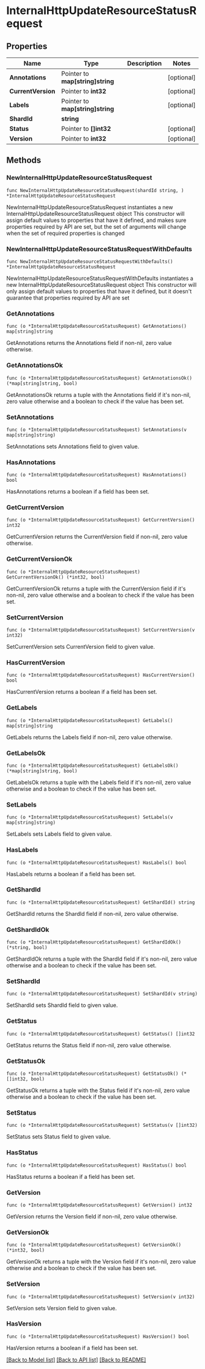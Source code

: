 # InternalHttpUpdateResourceStatusRequest

## Properties

Name | Type | Description | Notes
------------ | ------------- | ------------- | -------------
**Annotations** | Pointer to **map[string]string** |  | [optional] 
**CurrentVersion** | Pointer to **int32** |  | [optional] 
**Labels** | Pointer to **map[string]string** |  | [optional] 
**ShardId** | **string** |  | 
**Status** | Pointer to **[]int32** |  | [optional] 
**Version** | Pointer to **int32** |  | [optional] 

## Methods

### NewInternalHttpUpdateResourceStatusRequest

`func NewInternalHttpUpdateResourceStatusRequest(shardId string, ) *InternalHttpUpdateResourceStatusRequest`

NewInternalHttpUpdateResourceStatusRequest instantiates a new InternalHttpUpdateResourceStatusRequest object
This constructor will assign default values to properties that have it defined,
and makes sure properties required by API are set, but the set of arguments
will change when the set of required properties is changed

### NewInternalHttpUpdateResourceStatusRequestWithDefaults

`func NewInternalHttpUpdateResourceStatusRequestWithDefaults() *InternalHttpUpdateResourceStatusRequest`

NewInternalHttpUpdateResourceStatusRequestWithDefaults instantiates a new InternalHttpUpdateResourceStatusRequest object
This constructor will only assign default values to properties that have it defined,
but it doesn't guarantee that properties required by API are set

### GetAnnotations

`func (o *InternalHttpUpdateResourceStatusRequest) GetAnnotations() map[string]string`

GetAnnotations returns the Annotations field if non-nil, zero value otherwise.

### GetAnnotationsOk

`func (o *InternalHttpUpdateResourceStatusRequest) GetAnnotationsOk() (*map[string]string, bool)`

GetAnnotationsOk returns a tuple with the Annotations field if it's non-nil, zero value otherwise
and a boolean to check if the value has been set.

### SetAnnotations

`func (o *InternalHttpUpdateResourceStatusRequest) SetAnnotations(v map[string]string)`

SetAnnotations sets Annotations field to given value.

### HasAnnotations

`func (o *InternalHttpUpdateResourceStatusRequest) HasAnnotations() bool`

HasAnnotations returns a boolean if a field has been set.

### GetCurrentVersion

`func (o *InternalHttpUpdateResourceStatusRequest) GetCurrentVersion() int32`

GetCurrentVersion returns the CurrentVersion field if non-nil, zero value otherwise.

### GetCurrentVersionOk

`func (o *InternalHttpUpdateResourceStatusRequest) GetCurrentVersionOk() (*int32, bool)`

GetCurrentVersionOk returns a tuple with the CurrentVersion field if it's non-nil, zero value otherwise
and a boolean to check if the value has been set.

### SetCurrentVersion

`func (o *InternalHttpUpdateResourceStatusRequest) SetCurrentVersion(v int32)`

SetCurrentVersion sets CurrentVersion field to given value.

### HasCurrentVersion

`func (o *InternalHttpUpdateResourceStatusRequest) HasCurrentVersion() bool`

HasCurrentVersion returns a boolean if a field has been set.

### GetLabels

`func (o *InternalHttpUpdateResourceStatusRequest) GetLabels() map[string]string`

GetLabels returns the Labels field if non-nil, zero value otherwise.

### GetLabelsOk

`func (o *InternalHttpUpdateResourceStatusRequest) GetLabelsOk() (*map[string]string, bool)`

GetLabelsOk returns a tuple with the Labels field if it's non-nil, zero value otherwise
and a boolean to check if the value has been set.

### SetLabels

`func (o *InternalHttpUpdateResourceStatusRequest) SetLabels(v map[string]string)`

SetLabels sets Labels field to given value.

### HasLabels

`func (o *InternalHttpUpdateResourceStatusRequest) HasLabels() bool`

HasLabels returns a boolean if a field has been set.

### GetShardId

`func (o *InternalHttpUpdateResourceStatusRequest) GetShardId() string`

GetShardId returns the ShardId field if non-nil, zero value otherwise.

### GetShardIdOk

`func (o *InternalHttpUpdateResourceStatusRequest) GetShardIdOk() (*string, bool)`

GetShardIdOk returns a tuple with the ShardId field if it's non-nil, zero value otherwise
and a boolean to check if the value has been set.

### SetShardId

`func (o *InternalHttpUpdateResourceStatusRequest) SetShardId(v string)`

SetShardId sets ShardId field to given value.


### GetStatus

`func (o *InternalHttpUpdateResourceStatusRequest) GetStatus() []int32`

GetStatus returns the Status field if non-nil, zero value otherwise.

### GetStatusOk

`func (o *InternalHttpUpdateResourceStatusRequest) GetStatusOk() (*[]int32, bool)`

GetStatusOk returns a tuple with the Status field if it's non-nil, zero value otherwise
and a boolean to check if the value has been set.

### SetStatus

`func (o *InternalHttpUpdateResourceStatusRequest) SetStatus(v []int32)`

SetStatus sets Status field to given value.

### HasStatus

`func (o *InternalHttpUpdateResourceStatusRequest) HasStatus() bool`

HasStatus returns a boolean if a field has been set.

### GetVersion

`func (o *InternalHttpUpdateResourceStatusRequest) GetVersion() int32`

GetVersion returns the Version field if non-nil, zero value otherwise.

### GetVersionOk

`func (o *InternalHttpUpdateResourceStatusRequest) GetVersionOk() (*int32, bool)`

GetVersionOk returns a tuple with the Version field if it's non-nil, zero value otherwise
and a boolean to check if the value has been set.

### SetVersion

`func (o *InternalHttpUpdateResourceStatusRequest) SetVersion(v int32)`

SetVersion sets Version field to given value.

### HasVersion

`func (o *InternalHttpUpdateResourceStatusRequest) HasVersion() bool`

HasVersion returns a boolean if a field has been set.


[[Back to Model list]](../README.md#documentation-for-models) [[Back to API list]](../README.md#documentation-for-api-endpoints) [[Back to README]](../README.md)


